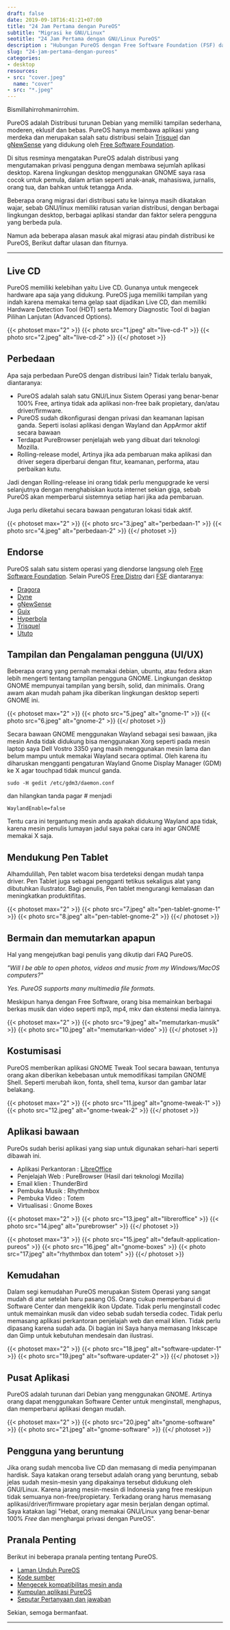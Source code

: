 ```yaml
---
draft: false
date: 2019-09-18T16:41:21+07:00
title: "24 Jam Pertama dengan PureOS"
subtitle: "Migrasi ke GNU/Linux"
seotitle: "24 Jam Pertama dengan GNU/Linux PureOS"
description : "Hubungan PureOS dengan Free Software Foundation (FSF) dan alasan masuk akal penulis mengapa memilih PureOS."
slug: "24-jam-pertama-dengan-pureos"
categories:
- desktop
resources:
- src: "cover.jpeg"
  name: "cover"
- src: "*.jpeg"
---
```


Bismillahirrohmanirrohim.

PureOS adalah Distribusi turunan Debian yang memiliki tampilan sederhana, moderen, eklusif dan bebas. PureOS hanya membawa aplikasi yang merdeka dan merupakan salah satu distribusi selain [Trisquel] dan [gNewSense] yang didukung oleh [Free Software Foundation].

Di situs resminya mengatakan PureOS adalah distribusi yang mengutamakan privasi pengguna dengan membawa sejumlah aplikasi desktop. Karena lingkungan desktop menggunakan GNOME saya rasa cocok untuk pemula, dalam artian seperti anak-anak, mahasiswa, jurnalis, orang tua, dan bahkan untuk tetangga Anda.

Beberapa orang migrasi dari distribusi satu ke lainnya masih dikatakan wajar, sebab GNU/linux memiliki ratusan varian distribusi, dengan berbagai lingkungan desktop, berbagai aplikasi standar dan faktor selera pengguna yang berbeda pula.

Namun ada beberapa alasan masuk akal migrasi atau pindah distribusi ke PureOS, Berikut daftar ulasan dan fiturnya.

***

## Live CD

PureOS memiliki kelebihan yaitu Live CD. Gunanya untuk mengecek hardware apa saja yang didukung. PureOS juga memiliki tampilan yang indah karena memakai tema gelap saat dijadikan Live CD, dan memiliki Hardware Detection Tool (HDT) serta Memory Diagnostic Tool di bagian Pilihan Lanjutan (Advanced Options).

{{< photoset max="2" >}}
  {{< photo src="1.jpeg" alt="live-cd-1" >}}
  {{< photo src="2.jpeg" alt="live-cd-2" >}}
{{</ photoset >}}

## Perbedaan

Apa saja perbedaan PureOS dengan distribusi lain? Tidak terlalu banyak, diantaranya:

- PureOS adalah salah satu GNU/Linux Sistem Operasi yang benar-benar 100% Free, artinya tidak ada aplikasi non-free baik propietary, dan/atau driver/firmware.
- PureOS sudah dikonfigurasi dengan privasi dan keamanan lapisan ganda. Seperti isolasi aplikasi dengan Wayland dan AppArmor aktif secara bawaan
- Terdapat PureBrowser penjelajah web yang dibuat dari teknologi Mozilla.
- Rolling-release model, Artinya jika ada pembaruan maka aplikasi dan driver segera diperbarui dengan fitur, keamanan, performa, atau perbaikan kutu.

Jadi dengan Rolling-release ini orang tidak perlu mengupgrade ke versi selanjutnya dengan menghabiskan kuota internet sekian giga, sebab PureOS akan memperbarui sistemnya setiap hari jika ada pembaruan.

Juga perlu diketahui secara bawaan pengaturan lokasi tidak aktif.

{{< photoset max="2" >}}
  {{< photo src="3.jpeg" alt="perbedaan-1" >}}
  {{< photo src="4.jpeg" alt="perbedaan-2" >}}
{{</ photoset >}}

## Endorse

PureOS salah satu sistem operasi yang diendorse langsung oleh [Free Software Foundation]. Selain PureOS [Free Distro] dari [FSF] diantaranya:

- [Dragora]
- [Dyne]
- [gNewSense]
- [Guix]
- [Hyperbola]
- [Trisquel]
- [Ututo]

## Tampilan dan Pengalaman pengguna (UI/UX)

Beberapa orang yang pernah memakai debian, ubuntu, atau fedora akan lebih mengerti tentang tampilan pengguna GNOME. Lingkungan desktop GNOME mempunyai tampilan yang bersih, solid, dan minimalis. Orang awam akan mudah paham jika diberikan lingkungan desktop seperti GNOME ini.

{{< photoset max="2" >}}
  {{< photo src="5.jpeg" alt="gnome-1" >}}
  {{< photo src="6.jpeg" alt="gnome-2" >}}
{{</ photoset >}}

Secara bawaan GNOME menggunakan Wayland sebagai sesi bawaan, jika mesin Anda tidak didukung bisa menggunakan Xorg seperti pada mesin laptop saya Dell Vostro 3350 yang masih menggunakan mesin lama dan belum mampu untuk memakai Wayland secara optimal. Oleh karena itu diharuskan mengganti pengaturan Wayland Gnome Display Manager (GDM) ke X agar touchpad tidak muncul ganda.

```
sudo -H gedit /etc/gdm3/daemon.conf
```

dan hilangkan tanda pagar # menjadi
```
WaylandEnable=false
```

Tentu cara ini tergantung mesin anda apakah didukung Wayland apa tidak, karena mesin penulis lumayan jadul saya pakai cara ini agar GNOME memakai X saja.

## Mendukung Pen Tablet

Alhamdulillah, Pen tablet wacom bisa terdeteksi dengan mudah tanpa driver. Pen Tablet juga sebagai pengganti tetikus sekaligus alat yang dibutuhkan ilustrator. Bagi penulis, Pen tablet mengurangi kemalasan dan meningkatkan produktifitas.

{{< photoset max="2" >}}
  {{< photo src="7.jpeg" alt="pen-tablet-gnome-1" >}}
  {{< photo src="8.jpeg" alt="pen-tablet-gnome-2" >}}
{{</ photoset >}}


## Bermain dan memutarkan apapun
Hal yang mengejutkan bagi penulis yang dikutip dari FAQ PureOS.

*"Will I be able to open photos, videos and music from my Windows/MacOS computers?"*

*Yes. PureOS supports many multimedia file formats.*

Meskipun hanya dengan Free Software, orang bisa memainkan berbagai berkas musik dan video seperti mp3, mp4, mkv dan ekstensi media lainnya.

{{< photoset max="2" >}}
  {{< photo src="9.jpeg" alt="memutarkan-musik" >}}
  {{< photo src="10.jpeg" alt="memutarkan-video" >}}
{{</ photoset >}}

## Kostumisasi

PureOS memberikan aplikasi GNOME Tweak Tool secara bawaan, tentunya orang akan diberikan kebebasan untuk memodifikasi tampilan GNOME Shell. Seperti merubah ikon, fonta, shell tema, kursor dan gambar latar belakang.

{{< photoset max="2" >}}
  {{< photo src="11.jpeg" alt="gnome-tweak-1" >}}
  {{< photo src="12.jpeg" alt="gnome-tweak-2" >}}
{{</ photoset >}}

## Aplikasi bawaan

PureOs sudah berisi aplikasi yang siap untuk digunakan sehari-hari seperti dibawah ini.

- Aplikasi Perkantoran : [LibreOffice]
- Penjelajah Web : PureBrowser (Hasil dari teknologi Mozilla)
- Email klien : ThunderBird
- Pembuka Musik : Rhythmbox
- Pembuka Video : Totem
- Virtualisasi : Gnome Boxes 

{{< photoset max="2" >}}
  {{< photo src="13.jpeg" alt="libreroffice" >}}
  {{< photo src="14.jpeg" alt="purebrowser" >}}
{{</ photoset >}}

{{< photoset max="3" >}}
  {{< photo src="15.jpeg" alt="default-application-pureos" >}}
  {{< photo src="16.jpeg" alt="gnome-boxes" >}}
  {{< photo src="17.jpeg" alt="rhythmbox dan totem" >}}
{{</ photoset >}}

## Kemudahan

Dalam segi kemudahan PureOS merupakan Sistem Operasi yang sangat mudah di atur setelah baru pasang OS. Orang cukup memperbarui di Software Center dan mengeklik ikon Update. Tidak perlu menginstall codec untuk memainkan musik dan video sebab sudah tersedia codec. Tidak perlu memasang aplikasi perkantoran penjelajah web dan email klien. Tidak perlu dipasang karena sudah ada. Di bagian ini Saya hanya memasang Inkscape dan Gimp untuk kebutuhan mendesain dan ilustrasi.

{{< photoset max="2" >}}
  {{< photo src="18.jpeg" alt="software-updater-1" >}}
  {{< photo src="19.jpeg" alt="software-updater-2" >}}
{{</ photoset >}}

## Pusat Aplikasi

PureOS adalah turunan dari Debian yang menggunakan GNOME. Artinya orang dapat menggunakan Software Center untuk menginstall, menghapus, dan memperbarui aplikasi dengan mudah.

{{< photoset max="2" >}}
  {{< photo src="20.jpeg" alt="gnome-software" >}}
  {{< photo src="21.jpeg" alt="gnome-software" >}}
{{</ photoset >}}

## Pengguna yang beruntung

Jika orang sudah mencoba live CD dan memasang di media penyimpanan hardisk. Saya katakan orang tersebut adalah orang yang beruntung, sebab jelas sudah mesin-mesin yang dipakainya tersebut didukung oleh GNU/Linux. Karena jarang mesin-mesin di Indonesia yang free meskipun tidak semuanya non-free/propietary. Terkadang orang harus memasang aplikasi/driver/firmware propietary agar mesin berjalan dengan optimal. Saya katakan lagi "Hebat, orang memakai GNU/Linux yang benar-benar 100% *Free* dan menghargai privasi dengan PureOS".

## Pranala Penting

Berikut ini beberapa pranala penting tentang PureOS.

- [Laman Unduh PureOS](https://www.pureos.net/download/)
- [Kode sumber](http://repo.pureos.net/pureos/pool/main/)
- [Mengecek kompatibilitas mesin anda](https://tracker.pureos.net/w/pureos/hardware_requirements/)
- [Kumpulan aplikasi PureOS](http://software.pureos.net/)
- [Seputar Pertanyaan dan jawaban](https://tracker.pureos.net/w/faq/)

Sekian, semoga bermanfaat.

***

[Free Software Foundation]:https://www.fsf.org/
[FSF]:https://www.fsf.org/
[Free Distro]:https://www.gnu.org/distros/free-distros.en.html
[LibreOffice]:https://www.libreoffice.org/
[Dragora]:https://dragora.org/en/index.html
[Dyne]:https://www.dyne.org/software/dynebolic
[gNewSense]:https://gnewsense.org/
[Guix]:https://www.gnu.org/software/guix/
[Hyperbola]:https://www.hyperbola.info/?gnu-free-stros-page
[Trisquel]:https://trisquel.info
[Ututo]:https://www.ututo.net
